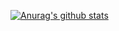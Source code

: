 <!--### Hi there 👋 -->
[![Anurag's github stats](https://github-readme-stats.vercel.app/api?username=kngkngtian&show_icons=true)](https://github.com/anuraghazra/github-readme-stats)


<!--
**kngkngtian/kngkngtian** is a ✨ _special_ ✨ repository because its `README.md` (this file) appears on your GitHub profile.

Here are some ideas to get you started:

- 🔭 I’m currently working on ...
- 🌱 I’m currently learning ...
- 👯 I’m looking to collaborate on ...
- 🤔 I’m looking for help with ...
- 💬 Ask me about ...
- 📫 How to reach me: ...
- 😄 Pronouns: ...
- ⚡ Fun fact: ...
-->
